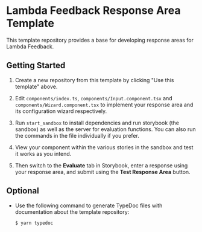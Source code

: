 # Lambda Feedback Response Area Template

This template repository provides a base for developing response areas for
Lambda Feedback.

## Getting Started

1. Create a new repository from this template by clicking "Use this template"
   above.

2. Edit `components/index.ts`, `components/Input.component.tsx` and
   `components/Wizard.component.tsx` to implement your response area
   and its configuration wizard respectively.
   
3. Run `start_sandbox` to install dependencies and run storybook (the sandbox)
   as well as the server for evaluation functions. You can also run the commands
   in the file individually if you prefer.

4. View your component within the various stories in the sandbox and test it
   works as you intend.

5. Then switch to the **Evaluate** tab in Storybook, enter a response
   using your response area, and submit using the **Test Response
   Area** button.

## Optional

* Use the following command to generate TypeDoc files with documentation 
  about the template repository:
  ```
  $ yarn typedoc
  ```
